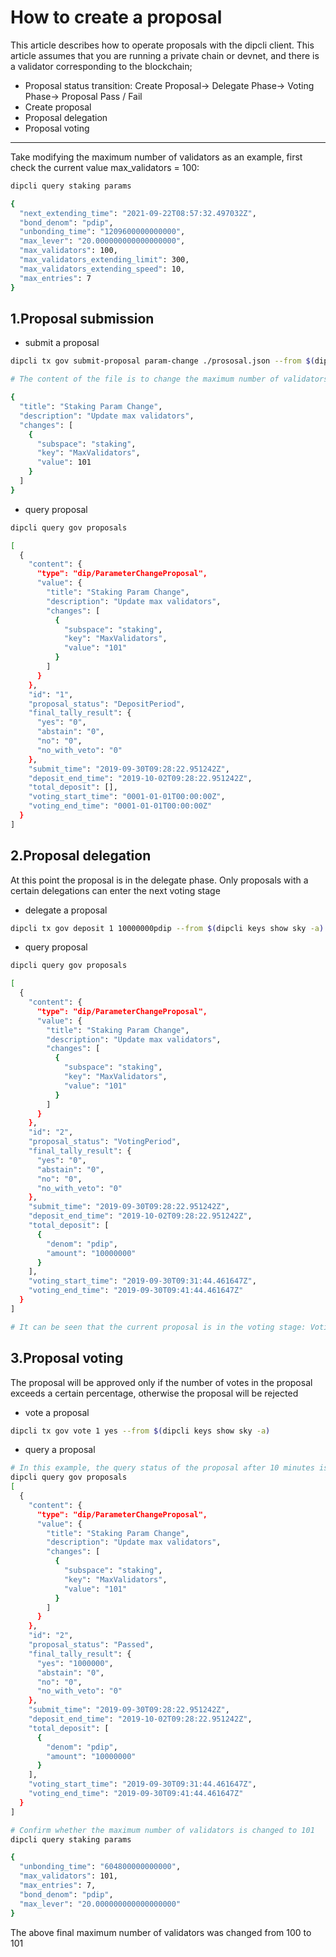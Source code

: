 # How to create a proposal

This article describes how to operate proposals with the dipcli client. This article assumes that you are running a private chain or devnet, and there is a validator corresponding to the blockchain;

* Proposal status transition: Create Proposal-> Delegate Phase-> Voting Phase-> Proposal Pass / Fail
* Create proposal
* Proposal delegation
* Proposal voting

----

Take modifying the maximum number of validators as an example, first check the current value max_validators = 100:

```bash
dipcli query staking params

{
  "next_extending_time": "2021-09-22T08:57:32.497032Z",
  "bond_denom": "pdip",
  "unbonding_time": "1209600000000000",
  "max_lever": "20.000000000000000000",
  "max_validators": 100,
  "max_validators_extending_limit": 300,
  "max_validators_extending_speed": 10,
  "max_entries": 7
}
```

## 1.Proposal submission

* submit a proposal
  
```bash
dipcli tx gov submit-proposal param-change ./prososal.json --from $(dipcli keys show sky -a)

# The content of the file is to change the maximum number of validators max_validators to 101:

{
  "title": "Staking Param Change",
  "description": "Update max validators",
  "changes": [
    {
      "subspace": "staking",
      "key": "MaxValidators",
      "value": 101
    }
  ]
}
```

* query proposal
  
```bash
dipcli query gov proposals

[
  {
    "content": {
      "type": "dip/ParameterChangeProposal",
      "value": {
        "title": "Staking Param Change",
        "description": "Update max validators",
        "changes": [
          {
            "subspace": "staking",
            "key": "MaxValidators",
            "value": "101"
          }
        ]
      }
    },
    "id": "1",
    "proposal_status": "DepositPeriod",
    "final_tally_result": {
      "yes": "0",
      "abstain": "0",
      "no": "0",
      "no_with_veto": "0"
    },
    "submit_time": "2019-09-30T09:28:22.951242Z",
    "deposit_end_time": "2019-10-02T09:28:22.951242Z",
    "total_deposit": [],
    "voting_start_time": "0001-01-01T00:00:00Z",
    "voting_end_time": "0001-01-01T00:00:00Z"
  }
]
```

## 2.Proposal delegation

At this point the proposal is in the delegate phase. Only proposals with a certain delegations can enter the next voting stage

* delegate a proposal
  
```bash
dipcli tx gov deposit 1 10000000pdip --from $(dipcli keys show sky -a)

```

* query proposal

```bash
dipcli query gov proposals

[
  {
    "content": {
      "type": "dip/ParameterChangeProposal",
      "value": {
        "title": "Staking Param Change",
        "description": "Update max validators",
        "changes": [
          {
            "subspace": "staking",
            "key": "MaxValidators",
            "value": "101"
          }
        ]
      }
    },
    "id": "2",
    "proposal_status": "VotingPeriod",
    "final_tally_result": {
      "yes": "0",
      "abstain": "0",
      "no": "0",
      "no_with_veto": "0"
    },
    "submit_time": "2019-09-30T09:28:22.951242Z",
    "deposit_end_time": "2019-10-02T09:28:22.951242Z",
    "total_deposit": [
      {
        "denom": "pdip",
        "amount": "10000000"
      }
    ],
    "voting_start_time": "2019-09-30T09:31:44.461647Z",
    "voting_end_time": "2019-09-30T09:41:44.461647Z"
  }
]

# It can be seen that the current proposal is in the voting stage: VotingPeriod
```

## 3.Proposal voting

The proposal will be approved only if the number of votes in the proposal exceeds a certain percentage, otherwise the proposal will be rejected

* vote a proposal
  
```bash
dipcli tx gov vote 1 yes --from $(dipcli keys show sky -a)
```

* query a proposal

```bash
# In this example, the query status of the proposal after 10 minutes is as follows:
dipcli query gov proposals
[
  {
    "content": {
      "type": "dip/ParameterChangeProposal",
      "value": {
        "title": "Staking Param Change",
        "description": "Update max validators",
        "changes": [
          {
            "subspace": "staking",
            "key": "MaxValidators",
            "value": "101"
          }
        ]
      }
    },
    "id": "2",
    "proposal_status": "Passed",
    "final_tally_result": {
      "yes": "1000000",
      "abstain": "0",
      "no": "0",
      "no_with_veto": "0"
    },
    "submit_time": "2019-09-30T09:28:22.951242Z",
    "deposit_end_time": "2019-10-02T09:28:22.951242Z",
    "total_deposit": [
      {
        "denom": "pdip",
        "amount": "10000000"
      }
    ],
    "voting_start_time": "2019-09-30T09:31:44.461647Z",
    "voting_end_time": "2019-09-30T09:41:44.461647Z"
  }
]

# Confirm whether the maximum number of validators is changed to 101
dipcli query staking params

{
  "unbonding_time": "604800000000000",
  "max_validators": 101,
  "max_entries": 7,
  "bond_denom": "pdip",
  "max_lever": "20.000000000000000000"
}
```

The above final maximum number of validators was changed from 100 to 101
